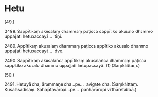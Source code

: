 # Hetu

(49.)

2488\. Sappītikaṃ akusalaṃ dhammaṃ paṭicca sappītiko akusalo dhammo uppajjati hetupaccayā…  tīṇi.

2489\. Appītikaṃ akusalaṃ dhammaṃ paṭicca appītiko akusalo dhammo uppajjati hetupaccayā…  dve.

2490\. Sappītikaṃ akusalañca appītikaṃ akusalañca dhammaṃ paṭicca sappītiko akusalo dhammo uppajjati hetupaccayā. (1) (Saṃkhittaṃ.)

(50.)

2491\. Hetuyā cha, ārammaṇe cha…pe…  avigate cha. (Saṃkhittaṃ. Kusalasadisaṃ. Sahajātavāropi…pe…  pañhāvāropi vitthāretabbā.)

